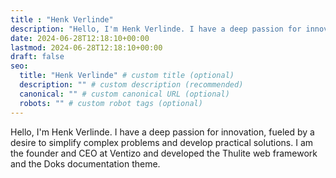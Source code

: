 ```yaml
---
title : "Henk Verlinde"
description: "Hello, I'm Henk Verlinde. I have a deep passion for innovation, fueled by a desire to simplify complex problems and develop practical solutions. I am the founder and CEO at Ventizo and developed the Thulite web framework and the Doks documentation theme."
date: 2024-06-28T12:18:10+00:00
lastmod: 2024-06-28T12:18:10+00:00
draft: false
seo:
  title: "Henk Verlinde" # custom title (optional)
  description: "" # custom description (recommended)
  canonical: "" # custom canonical URL (optional)
  robots: "" # custom robot tags (optional)
---
```


Hello, I'm Henk Verlinde. I have a deep passion for innovation, fueled by a desire to simplify complex problems and develop practical solutions. I am the founder and CEO at Ventizo and developed the Thulite web framework and the Doks documentation theme.
